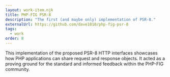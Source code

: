 ```yaml
---
layout: work-item.njk
title: PHP-FIG PSR-8
description: "The first (and maybe only) implementation of PSR-8."
externalUrl: https://github.com/dave1010/php-fig-psr-8
tags:
  - work
order: 8
---
```

This implementation of the proposed PSR-8 HTTP interfaces showcases how PHP applications can share request and response
objects. It acted as a proving ground for the standard and informed feedback within the PHP-FIG community.
